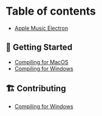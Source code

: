 # Table of contents

* [Apple Music Electron](README.md)

## 💾 Getting Started

* [Compiling for MacOS](getting-started/compiling-for-macos.md)
* [Compiling for Windows](getting-started/compiling-for-windows.md)

## 🏗️ Contributing

* [Compiling for Windows](contributing/compiling-for-windows.md)
